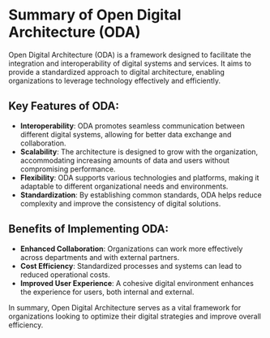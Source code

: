 # Summary of Open Digital Architecture (ODA)

Open Digital Architecture (ODA) is a framework designed to facilitate the integration and interoperability of digital systems and services. It aims to provide a standardized approach to digital architecture, enabling organizations to leverage technology effectively and efficiently.

## Key Features of ODA:
- **Interoperability**: ODA promotes seamless communication between different digital systems, allowing for better data exchange and collaboration.
- **Scalability**: The architecture is designed to grow with the organization, accommodating increasing amounts of data and users without compromising performance.
- **Flexibility**: ODA supports various technologies and platforms, making it adaptable to different organizational needs and environments.
- **Standardization**: By establishing common standards, ODA helps reduce complexity and improve the consistency of digital solutions.

## Benefits of Implementing ODA:
- **Enhanced Collaboration**: Organizations can work more effectively across departments and with external partners.
- **Cost Efficiency**: Standardized processes and systems can lead to reduced operational costs.
- **Improved User Experience**: A cohesive digital environment enhances the experience for users, both internal and external.

In summary, Open Digital Architecture serves as a vital framework for organizations looking to optimize their digital strategies and improve overall efficiency.